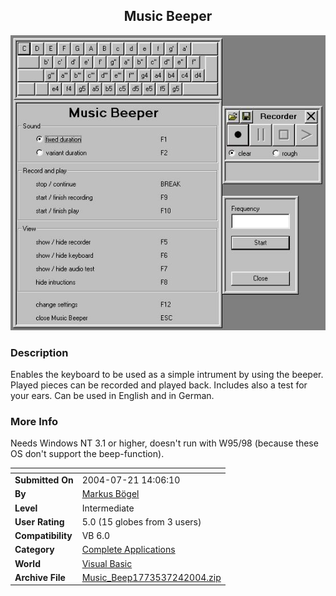 ﻿<div align="center">

## Music Beeper

<img src="PIC2004724542374520.jpg">
</div>

### Description

Enables the keyboard to be used as a simple intrument by using the beeper. Played pieces can be recorded and played back. Includes also a test for your ears. Can be used in English and in German.
 
### More Info
 
Needs Windows NT 3.1 or higher, doesn't run with W95/98 (because these OS don't support the beep-function).


<span>             |<span>
---                |---
**Submitted On**   |2004-07-21 14:06:10
**By**             |[Markus Bögel](https://github.com/Planet-Source-Code/PSCIndex/blob/master/ByAuthor/markus-b-gel.md)
**Level**          |Intermediate
**User Rating**    |5.0 (15 globes from 3 users)
**Compatibility**  |VB 6\.0
**Category**       |[Complete Applications](https://github.com/Planet-Source-Code/PSCIndex/blob/master/ByCategory/complete-applications__1-27.md)
**World**          |[Visual Basic](https://github.com/Planet-Source-Code/PSCIndex/blob/master/ByWorld/visual-basic.md)
**Archive File**   |[Music\_Beep1773537242004\.zip](https://github.com/Planet-Source-Code/markus-b-gel-music-beeper__1-55049/archive/master.zip)









